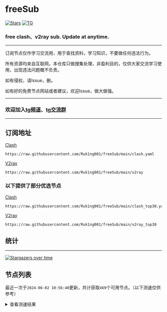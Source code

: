 # freeSub
[![Stars](https://img.shields.io/github/stars/Ruk1ng001/freeSub)](https://github.com/Ruk1ng001/freeSub/stargazers)
[![TG](https://img.shields.io/badge/Telegram-gray?logo=Telegram)](https://t.me/Ruk1ng001)
### free clash、v2ray sub. Update at anytime.

---

订阅节点仅作学习交流用，用于查找资料，学习知识，不要做任何违法行为。

所有资源均来自互联网，本仓库只做搜集处理，非盈利目的，仅供大家交流学习使用，出现违法问题概不负责。

如有侵权，请Issue，删。

如有好的免费节点网站或者建议，欢迎Issue，做大做强。

---

### 欢迎加入[tg频道](https://t.me/Ruk1ng001)、[tg交流群](https://t.me/+-e-b04EE5Cw2NmU1)

---

## 订阅地址
[Clash](https://raw.githubusercontent.com/Ruk1ng001/freeSub/main/clash.yaml)
```
https://raw.githubusercontent.com/Ruk1ng001/freeSub/main/clash.yaml
```
[V2ray](https://raw.githubusercontent.com/Ruk1ng001/freeSub/main/v2ray)
```
https://raw.githubusercontent.com/Ruk1ng001/freeSub/main/v2ray
```
### 以下提供了部分优选节点

[Clash](https://raw.githubusercontent.com/Ruk1ng001/freeSub/main/clash_top30.yaml)
```
https://raw.githubusercontent.com/Ruk1ng001/freeSub/main/clash_top30.yaml
```
[V2ray](https://raw.githubusercontent.com/Ruk1ng001/freeSub/main/v2ray_top30)
```
https://raw.githubusercontent.com/Ruk1ng001/freeSub/main/v2ray_top30
```

## 统计

---

[![Stargazers over time](https://starchart.cc/Ruk1ng001/freeSub.svg)](https://starchart.cc/Ruk1ng001/freeSub)

## 节点列表

最近一次于`2024-06-02 10:56:40`更新，共计获取`469`个可用节点。（以下测速仅供参考）

<details> <summary>查看测速结果</summary>

| 序号 | 节点 | 带宽 | 延迟 |
|:--:|:--:|:--:|:--:|
 | 1 | HK😈github.com/Ruk1ng001_1993853068 | 4.30MB/s | 288.00ms |
 | 2 | Other😈github.com/Ruk1ng001_-1515875379 | 4.22MB/s | 774.00ms |
 | 3 | CN😈github.com/Ruk1ng001_-373949811 | 3.92MB/s | 387.00ms |
 | 4 | CN😈github.com/Ruk1ng001_121861259 | 3.90MB/s | 459.00ms |
 | 5 | HK😈github.com/Ruk1ng001_-197309125 | 3.90MB/s | 338.00ms |
 | 6 | CN😈github.com/Ruk1ng001_-438872970 | 3.77MB/s | 418.00ms |
 | 7 | Other😈github.com/Ruk1ng001_1795837973 | 3.60MB/s | 385.00ms |
 | 8 | UM😈github.com/Ruk1ng001_-889868164 | 3.34MB/s | 502.00ms |
 | 9 | Other😈github.com/Ruk1ng001_960327353 | 3.21MB/s | 847.00ms |
 | 10 | Americas😈github.com/Ruk1ng001_-1771161537 | 3.16MB/s | 811.00ms |
 | 11 | Euro😈github.com/Ruk1ng001_-1793026401 | 3.15MB/s | 440.00ms |
 | 12 | HK😈github.com/Ruk1ng001_-1533593789 | 3.10MB/s | 342.00ms |
 | 13 | CN😈github.com/Ruk1ng001_1301761977 | 2.95MB/s | 559.00ms |
 | 14 | CN😈github.com/Ruk1ng001_1389965162 | 2.89MB/s | 919.00ms |
 | 15 | TW😈github.com/Ruk1ng001_-1988416469 | 2.86MB/s | 617.00ms |
 | 16 | Other😈github.com/Ruk1ng001_-486082615 | 2.79MB/s | 784.00ms |
 | 17 | UM😈github.com/Ruk1ng001_-1968822260 | 2.79MB/s | 875.00ms |
 | 18 | CA😈github.com/Ruk1ng001_-550259358 | 2.78MB/s | 554.00ms |
 | 19 | KR😈github.com/Ruk1ng001_-349822655 | 2.47MB/s | 569.00ms |
 | 20 | JP😈github.com/Ruk1ng001_2011859867 | 2.46MB/s | 744.00ms |
 | 21 | JP😈github.com/Ruk1ng001_-1205763210 | 2.24MB/s | 661.00ms |
 | 22 | TW😈github.com/Ruk1ng001_-604235110 | 2.24MB/s | 611.00ms |
 | 23 | CH😈github.com/Ruk1ng001_-448768044 | 2.22MB/s | 450.00ms |
 | 24 | Other😈github.com/Ruk1ng001_-981928409 | 2.17MB/s | 456.00ms |
 | 25 | RU😈github.com/Ruk1ng001_-493731111 | 2.13MB/s | 642.00ms |
 | 26 | SG😈github.com/Ruk1ng001_-2131096342 | 2.07MB/s | 404.00ms |
 | 27 | TW😈github.com/Ruk1ng001_-1005625977 | 2.01MB/s | 350.00ms |
 | 28 | UM😈github.com/Ruk1ng001_-1210228381 | 2.00MB/s | 954.00ms |
 | 29 | CN😈github.com/Ruk1ng001_146912623 | 1.94MB/s | 833.00ms |
 | 30 | HK😈github.com/Ruk1ng001_193044642 | 1.92MB/s | 800.00ms |
 | 31 | Americas😈github.com/Ruk1ng001_2101794800 | 1.81MB/s | 822.00ms |
 | 32 | UM😈github.com/Ruk1ng001_-296575369 | 1.77MB/s | 761.00ms |
 | 33 | CN😈github.com/Ruk1ng001_825794549 | 1.68MB/s | 648.00ms |
 | 34 | UM😈github.com/Ruk1ng001_1974560050 | 1.65MB/s | 1315.00ms |
 | 35 | JP😈github.com/Ruk1ng001_-1200691347 | 1.65MB/s | 480.00ms |
 | 36 | Other😈github.com/Ruk1ng001_-1853582604 | 1.55MB/s | 745.00ms |
 | 37 | UM😈github.com/Ruk1ng001_-986054600 | 1.53MB/s | 1646.00ms |
 | 38 | CA😈github.com/Ruk1ng001_89083416 | 1.53MB/s | 1618.00ms |
 | 39 | CN😈github.com/Ruk1ng001_-1895904175 | 1.50MB/s | 677.00ms |
 | 40 | JP😈github.com/Ruk1ng001_-1767466637 | 1.47MB/s | 943.00ms |
 | 41 | UM😈github.com/Ruk1ng001_226075827 | 1.46MB/s | 1699.00ms |
 | 42 | CA😈github.com/Ruk1ng001_-1094650613 | 1.43MB/s | 1443.00ms |
 | 43 | CA😈github.com/Ruk1ng001_1780401173 | 1.43MB/s | 1387.00ms |
 | 44 | CA😈github.com/Ruk1ng001_775476669 | 1.43MB/s | 1425.00ms |
 | 45 | JP😈github.com/Ruk1ng001_-1501186216 | 1.38MB/s | 543.00ms |
 | 46 | CA😈github.com/Ruk1ng001_941293130 | 1.38MB/s | 1393.00ms |
 | 47 | CA😈github.com/Ruk1ng001_1372135638 | 1.37MB/s | 1451.00ms |
 | 48 | CA😈github.com/Ruk1ng001_1252535775 | 1.36MB/s | 1361.00ms |
 | 49 | CA😈github.com/Ruk1ng001_1346541871 | 1.35MB/s | 1509.00ms |
 | 50 | CA😈github.com/Ruk1ng001_-975398139 | 1.33MB/s | 936.00ms |
 | 51 | Other😈github.com/Ruk1ng001_-248418807 | 1.33MB/s | 1860.00ms |
 | 52 | CA😈github.com/Ruk1ng001_2096260033 | 1.30MB/s | 1030.00ms |
 | 53 | CA😈github.com/Ruk1ng001_836072269 | 1.30MB/s | 1659.00ms |
 | 54 | CA😈github.com/Ruk1ng001_232530589 | 1.29MB/s | 972.00ms |
 | 55 | CA😈github.com/Ruk1ng001_875476746 | 1.29MB/s | 1118.00ms |
 | 56 | CA😈github.com/Ruk1ng001_-892326914 | 1.28MB/s | 1300.00ms |
 | 57 | CA😈github.com/Ruk1ng001_-1831591928 | 1.27MB/s | 1011.00ms |
 | 58 | UK😈github.com/Ruk1ng001_644473234 | 1.27MB/s | 1764.00ms |
 | 59 | CA😈github.com/Ruk1ng001_-531996750 | 1.27MB/s | 1331.00ms |
 | 60 | CA😈github.com/Ruk1ng001_384291992 | 1.26MB/s | 1605.00ms |
 | 61 | CN😈github.com/Ruk1ng001_1960369821 | 1.26MB/s | 695.00ms |
 | 62 | CA😈github.com/Ruk1ng001_-512912460 | 1.25MB/s | 1074.00ms |
 | 63 | SG😈github.com/Ruk1ng001_777700868 | 1.24MB/s | 433.00ms |
 | 64 | CA😈github.com/Ruk1ng001_541060471 | 1.23MB/s | 1121.00ms |
 | 65 | CA😈github.com/Ruk1ng001_-1787215973 | 1.23MB/s | 1482.00ms |
 | 66 | SG😈github.com/Ruk1ng001_2143674631 | 1.23MB/s | 776.00ms |
 | 67 | CA😈github.com/Ruk1ng001_874470658 | 1.23MB/s | 1420.00ms |
 | 68 | CA😈github.com/Ruk1ng001_-512728682 | 1.22MB/s | 1770.00ms |
 | 69 | HK😈github.com/Ruk1ng001_-84668741 | 1.22MB/s | 1028.00ms |
 | 70 | CA😈github.com/Ruk1ng001_2039806136 | 1.22MB/s | 1083.00ms |
 | 71 | CA😈github.com/Ruk1ng001_-453716711 | 1.20MB/s | 1041.00ms |
 | 72 | CA😈github.com/Ruk1ng001_1660444059 | 1.20MB/s | 1154.00ms |
 | 73 | CA😈github.com/Ruk1ng001_-589470478 | 1.20MB/s | 1107.00ms |
 | 74 | CA😈github.com/Ruk1ng001_1885262548 | 1.19MB/s | 1594.00ms |
 | 75 | UM😈github.com/Ruk1ng001_1733743222 | 1.18MB/s | 1617.00ms |
 | 76 | CA😈github.com/Ruk1ng001_1599744359 | 1.18MB/s | 927.00ms |
 | 77 | CA😈github.com/Ruk1ng001_1238856864 | 1.17MB/s | 1036.00ms |
 | 78 | Americas😈github.com/Ruk1ng001_1429149516 | 1.17MB/s | 1023.00ms |
 | 79 | CA😈github.com/Ruk1ng001_-41519520 | 1.17MB/s | 1690.00ms |
 | 80 | SG😈github.com/Ruk1ng001_-442432820 | 1.16MB/s | 396.00ms |
 | 81 | SG😈github.com/Ruk1ng001_982740961 | 1.15MB/s | 978.00ms |
 | 82 | CN😈github.com/Ruk1ng001_-25292998 | 1.15MB/s | 824.00ms |
 | 83 | CA😈github.com/Ruk1ng001_-445362946 | 1.14MB/s | 1583.00ms |
 | 84 | UM😈github.com/Ruk1ng001_-1491882096 | 1.13MB/s | 1192.00ms |
 | 85 | CA😈github.com/Ruk1ng001_1262241565 | 1.13MB/s | 1790.00ms |
 | 86 | CA😈github.com/Ruk1ng001_1422081840 | 1.10MB/s | 1845.00ms |
 | 87 | CA😈github.com/Ruk1ng001_-1716620041 | 1.10MB/s | 1950.00ms |
 | 88 | CA😈github.com/Ruk1ng001_645750881 | 1.10MB/s | 1653.00ms |
 | 89 | UM😈github.com/Ruk1ng001_824361151 | 1.10MB/s | 1454.00ms |
 | 90 | UM😈github.com/Ruk1ng001_-1549022179 | 1.10MB/s | 822.00ms |
 | 91 | CA😈github.com/Ruk1ng001_1288771683 | 1.09MB/s | 1475.00ms |
 | 92 | US😈github.com/Ruk1ng001_2008536902 | 1.09MB/s | 2524.00ms |
 | 93 | CA😈github.com/Ruk1ng001_850726388 | 1.08MB/s | 1624.00ms |
 | 94 | UM😈github.com/Ruk1ng001_-1792763356 | 1.08MB/s | 995.00ms |
 | 95 | FR😈github.com/Ruk1ng001_-1722029935 | 1.08MB/s | 1390.00ms |
 | 96 | CA😈github.com/Ruk1ng001_-155765267 | 1.07MB/s | 1523.00ms |
 | 97 | Euro😈github.com/Ruk1ng001_-325578935 | 1.07MB/s | 868.00ms |
 | 98 | UM😈github.com/Ruk1ng001_-1920061911 | 1.07MB/s | 1305.00ms |
 | 99 | CA😈github.com/Ruk1ng001_764665579 | 1.07MB/s | 1983.00ms |
 | 100 | CA😈github.com/Ruk1ng001_-1609729151 | 1.07MB/s | 1514.00ms |
 | 101 | CR😈github.com/Ruk1ng001_1994518983 | 1.06MB/s | 1687.00ms |
 | 102 | CA😈github.com/Ruk1ng001_-268652047 | 1.06MB/s | 1764.00ms |
 | 103 | CA😈github.com/Ruk1ng001_-1721250408 | 1.06MB/s | 1680.00ms |
 | 104 | CA😈github.com/Ruk1ng001_977859866 | 1.06MB/s | 1797.00ms |
 | 105 | UM😈github.com/Ruk1ng001_820753645 | 1.05MB/s | 1999.00ms |
 | 106 | Other😈github.com/Ruk1ng001_-1122357303 | 1.05MB/s | 1150.00ms |
 | 107 | CN😈github.com/Ruk1ng001_-759104754 | 1.04MB/s | 611.00ms |
 | 108 | CN😈github.com/Ruk1ng001_482506552 | 1.04MB/s | 752.00ms |
 | 109 | CA😈github.com/Ruk1ng001_-316410428 | 1.04MB/s | 1858.00ms |
 | 110 | Americas😈github.com/Ruk1ng001_-1745654583 | 1.04MB/s | 1787.00ms |
 | 111 | CA😈github.com/Ruk1ng001_-398383811 | 1.04MB/s | 1927.00ms |
 | 112 | CA😈github.com/Ruk1ng001_-348534521 | 1.04MB/s | 2069.00ms |
 | 113 | CA😈github.com/Ruk1ng001_-1434398084 | 1.04MB/s | 1949.00ms |
 | 114 | Other😈github.com/Ruk1ng001_-1295597631 | 1.03MB/s | 1234.00ms |
 | 115 | CA😈github.com/Ruk1ng001_692031390 | 1.03MB/s | 2020.00ms |
 | 116 | Americas😈github.com/Ruk1ng001_1388672434 | 1.03MB/s | 1707.00ms |
 | 117 | CA😈github.com/Ruk1ng001_1475188205 | 1.03MB/s | 1795.00ms |
 | 118 | UM😈github.com/Ruk1ng001_724979402 | 1.02MB/s | 1310.00ms |
 | 119 | CA😈github.com/Ruk1ng001_2072947251 | 1015.81KB/s | 1581.00ms |
 | 120 | CH😈github.com/Ruk1ng001_-1024973147 | 1009.93KB/s | 1058.00ms |
 | 121 | CA😈github.com/Ruk1ng001_834795342 | 1004.56KB/s | 1286.00ms |
 | 122 | CN😈github.com/Ruk1ng001_-2052111761 | 992.80KB/s | 441.00ms |
 | 123 | CA😈github.com/Ruk1ng001_1980106207 | 990.92KB/s | 1828.00ms |
 | 124 | KR😈github.com/Ruk1ng001_1125428472 | 976.85KB/s | 1714.00ms |
 | 125 | US😈github.com/Ruk1ng001_1730308427 | 976.19KB/s | 794.00ms |
 | 126 | CA😈github.com/Ruk1ng001_-1975871129 | 975.03KB/s | 1430.00ms |
 | 127 | Other😈github.com/Ruk1ng001_1275629138 | 970.72KB/s | 1685.00ms |
 | 128 | US😈github.com/Ruk1ng001_1839849819 | 970.58KB/s | 809.00ms |
 | 129 | CA😈github.com/Ruk1ng001_577571612 | 969.52KB/s | 1685.00ms |
 | 130 | US😈github.com/Ruk1ng001_2093457375 | 968.25KB/s | 793.00ms |
 | 131 | CA😈github.com/Ruk1ng001_403432722 | 968.07KB/s | 1601.00ms |
 | 132 | US😈github.com/Ruk1ng001_-2102593279 | 966.58KB/s | 775.00ms |
 | 133 | CA😈github.com/Ruk1ng001_1362513501 | 966.28KB/s | 1514.00ms |
 | 134 | US😈github.com/Ruk1ng001_-1264707819 | 964.51KB/s | 789.00ms |
 | 135 | FR😈github.com/Ruk1ng001_-1663307983 | 949.40KB/s | 884.00ms |
 | 136 | FR😈github.com/Ruk1ng001_628145102 | 947.48KB/s | 716.00ms |
 | 137 | FR😈github.com/Ruk1ng001_-379124212 | 944.88KB/s | 763.00ms |
 | 138 | US😈github.com/Ruk1ng001_-782016626 | 942.09KB/s | 756.00ms |
 | 139 | US😈github.com/Ruk1ng001_-940675835 | 941.60KB/s | 786.00ms |
 | 140 | JP😈github.com/Ruk1ng001_1190651620 | 941.08KB/s | 619.00ms |
 | 141 | US😈github.com/Ruk1ng001_-1996785694 | 933.66KB/s | 747.00ms |
 | 142 | Other😈github.com/Ruk1ng001_-935383257 | 931.81KB/s | 1500.00ms |
 | 143 | FR😈github.com/Ruk1ng001_-416544445 | 930.95KB/s | 973.00ms |
 | 144 | FR😈github.com/Ruk1ng001_-373948873 | 928.51KB/s | 959.00ms |
 | 145 | FR😈github.com/Ruk1ng001_1128113646 | 925.75KB/s | 767.00ms |
 | 146 | FR😈github.com/Ruk1ng001_-771843790 | 925.33KB/s | 768.00ms |
 | 147 | UM😈github.com/Ruk1ng001_829720172 | 921.58KB/s | 1453.00ms |
 | 148 | FR😈github.com/Ruk1ng001_1428602512 | 915.54KB/s | 816.00ms |
 | 149 | CA😈github.com/Ruk1ng001_-1447900392 | 915.36KB/s | 1630.00ms |
 | 150 | FR😈github.com/Ruk1ng001_-1815876387 | 914.97KB/s | 764.00ms |
 | 151 | CA😈github.com/Ruk1ng001_-2122501714 | 913.30KB/s | 1438.00ms |
 | 152 | CA😈github.com/Ruk1ng001_200979588 | 913.26KB/s | 1551.00ms |
 | 153 | US😈github.com/Ruk1ng001_-92543165 | 911.57KB/s | 776.00ms |
 | 154 | CA😈github.com/Ruk1ng001_-727886657 | 911.07KB/s | 1370.00ms |
 | 155 | US😈github.com/Ruk1ng001_171216208 | 910.97KB/s | 768.00ms |
 | 156 | SE😈github.com/Ruk1ng001_-809521006 | 909.76KB/s | 1282.00ms |
 | 157 | FR😈github.com/Ruk1ng001_1810107631 | 909.07KB/s | 991.00ms |
 | 158 | FR😈github.com/Ruk1ng001_460132446 | 908.95KB/s | 772.00ms |
 | 159 | FR😈github.com/Ruk1ng001_955397849 | 908.25KB/s | 998.00ms |
 | 160 | CN😈github.com/Ruk1ng001_2040320646 | 907.37KB/s | 1035.00ms |
 | 161 | JP😈github.com/Ruk1ng001_762803762 | 906.13KB/s | 564.00ms |
 | 162 | HK😈github.com/Ruk1ng001_826561486 | 904.99KB/s | 1050.00ms |
 | 163 | Euro😈github.com/Ruk1ng001_232560701 | 903.74KB/s | 946.00ms |
 | 164 | JP😈github.com/Ruk1ng001_-517696060 | 903.62KB/s | 598.00ms |
 | 165 | Americas😈github.com/Ruk1ng001_819571591 | 902.36KB/s | 1364.00ms |
 | 166 | FR😈github.com/Ruk1ng001_-790404634 | 901.57KB/s | 787.00ms |
 | 167 | FR😈github.com/Ruk1ng001_1837942177 | 900.68KB/s | 954.00ms |
 | 168 | SG😈github.com/Ruk1ng001_120470051 | 900.53KB/s | 424.00ms |
 | 169 | PL😈github.com/Ruk1ng001_610010861 | 900.23KB/s | 923.00ms |
 | 170 | UM😈github.com/Ruk1ng001_1472351678 | 898.26KB/s | 1393.00ms |
 | 171 | CN😈github.com/Ruk1ng001_277347944 | 896.22KB/s | 397.00ms |
 | 172 | FR😈github.com/Ruk1ng001_841635199 | 890.41KB/s | 817.00ms |
 | 173 | US😈github.com/Ruk1ng001_1507849511 | 888.11KB/s | 1327.00ms |
 | 174 | FR😈github.com/Ruk1ng001_-1182933090 | 887.82KB/s | 1616.00ms |
 | 175 | Other😈github.com/Ruk1ng001_-1839964427 | 886.93KB/s | 2533.00ms |
 | 176 | Other😈github.com/Ruk1ng001_523394580 | 881.76KB/s | 1786.00ms |
 | 177 | CA😈github.com/Ruk1ng001_1991259603 | 880.93KB/s | 1724.00ms |
 | 178 | CA😈github.com/Ruk1ng001_-1629766527 | 880.83KB/s | 959.00ms |
 | 179 | IE😈github.com/Ruk1ng001_-2033022682 | 880.82KB/s | 1011.00ms |
 | 180 | CN😈github.com/Ruk1ng001_816101916 | 879.98KB/s | 1327.00ms |
 | 181 | US😈github.com/Ruk1ng001_-1088743550 | 879.77KB/s | 792.00ms |
 | 182 | PL😈github.com/Ruk1ng001_628322009 | 878.96KB/s | 1066.00ms |
 | 183 | US😈github.com/Ruk1ng001_-967147029 | 875.71KB/s | 779.00ms |
 | 184 | FR😈github.com/Ruk1ng001_995614948 | 875.32KB/s | 997.00ms |
 | 185 | CA😈github.com/Ruk1ng001_-499764664 | 870.76KB/s | 1716.00ms |
 | 186 | US😈github.com/Ruk1ng001_-713568614 | 870.21KB/s | 781.00ms |
 | 187 | FR😈github.com/Ruk1ng001_789564023 | 869.12KB/s | 771.00ms |
 | 188 | CA😈github.com/Ruk1ng001_-325878939 | 868.95KB/s | 1658.00ms |
 | 189 | FR😈github.com/Ruk1ng001_-695916869 | 868.52KB/s | 801.00ms |
 | 190 | Other😈github.com/Ruk1ng001_1844487211 | 866.73KB/s | 971.00ms |
 | 191 | FR😈github.com/Ruk1ng001_1511055292 | 866.37KB/s | 803.00ms |
 | 192 | UM😈github.com/Ruk1ng001_2069279467 | 866.28KB/s | 1586.00ms |
 | 193 | FR😈github.com/Ruk1ng001_331755800 | 865.22KB/s | 799.00ms |
 | 194 | CA😈github.com/Ruk1ng001_-1296741748 | 864.78KB/s | 1708.00ms |
 | 195 | CA😈github.com/Ruk1ng001_-189472759 | 861.64KB/s | 1669.00ms |
 | 196 | US😈github.com/Ruk1ng001_-503287320 | 861.23KB/s | 750.00ms |
 | 197 | UM😈github.com/Ruk1ng001_1034331182 | 860.42KB/s | 1320.00ms |
 | 198 | US😈github.com/Ruk1ng001_1390525613 | 858.12KB/s | 743.00ms |
 | 199 | UM😈github.com/Ruk1ng001_532150856 | 857.46KB/s | 1704.00ms |
 | 200 | US😈github.com/Ruk1ng001_-424472426 | 856.62KB/s | 798.00ms |
 | 201 | FR😈github.com/Ruk1ng001_-903392398 | 854.24KB/s | 867.00ms |
 | 202 | FR😈github.com/Ruk1ng001_2065431990 | 853.27KB/s | 1773.00ms |
 | 203 | Other😈github.com/Ruk1ng001_110916143 | 852.33KB/s | 1500.00ms |
 | 204 | CA😈github.com/Ruk1ng001_-1817004578 | 851.94KB/s | 1590.00ms |
 | 205 | FR😈github.com/Ruk1ng001_-552765619 | 851.32KB/s | 811.00ms |
 | 206 | CN😈github.com/Ruk1ng001_-932387097 | 850.65KB/s | 1013.00ms |
 | 207 | US😈github.com/Ruk1ng001_-161570331 | 850.63KB/s | 757.00ms |
 | 208 | FR😈github.com/Ruk1ng001_-933872702 | 850.62KB/s | 813.00ms |
 | 209 | CA😈github.com/Ruk1ng001_2003495174 | 850.05KB/s | 1481.00ms |
 | 210 | PL😈github.com/Ruk1ng001_936188442 | 849.69KB/s | 1141.00ms |
 | 211 | FR😈github.com/Ruk1ng001_1645611922 | 849.52KB/s | 787.00ms |
 | 212 | US😈github.com/Ruk1ng001_1731875963 | 847.76KB/s | 853.00ms |
 | 213 | FR😈github.com/Ruk1ng001_475009219 | 845.97KB/s | 997.00ms |
 | 214 | UM😈github.com/Ruk1ng001_1654497340 | 842.94KB/s | 1757.00ms |
 | 215 | UM😈github.com/Ruk1ng001_1263919475 | 842.43KB/s | 1230.00ms |
 | 216 | FR😈github.com/Ruk1ng001_-726199911 | 841.81KB/s | 784.00ms |
 | 217 | PL😈github.com/Ruk1ng001_1550423410 | 841.70KB/s | 996.00ms |
 | 218 | Americas😈github.com/Ruk1ng001_-1945042243 | 841.24KB/s | 1787.00ms |
 | 219 | FR😈github.com/Ruk1ng001_1520971175 | 839.72KB/s | 1019.00ms |
 | 220 | PL😈github.com/Ruk1ng001_-1728090304 | 838.80KB/s | 904.00ms |
 | 221 | FR😈github.com/Ruk1ng001_589236884 | 838.35KB/s | 1021.00ms |
 | 222 | CA😈github.com/Ruk1ng001_1338608767 | 830.98KB/s | 2097.00ms |
 | 223 | FR😈github.com/Ruk1ng001_1037780964 | 825.18KB/s | 1100.00ms |
 | 224 | CA😈github.com/Ruk1ng001_-1956391992 | 822.90KB/s | 1590.00ms |
 | 225 | CN😈github.com/Ruk1ng001_-1214912484 | 822.01KB/s | 1320.00ms |
 | 226 | PL😈github.com/Ruk1ng001_-1202310742 | 818.46KB/s | 826.00ms |
 | 227 | Other😈github.com/Ruk1ng001_-393263025 | 818.28KB/s | 917.00ms |
 | 228 | UM😈github.com/Ruk1ng001_504772146 | 817.61KB/s | 2082.00ms |
 | 229 | CN😈github.com/Ruk1ng001_1121528462 | 816.85KB/s | 750.00ms |
 | 230 | Other😈github.com/Ruk1ng001_-711640898 | 815.85KB/s | 813.00ms |
 | 231 | FR😈github.com/Ruk1ng001_1183638361 | 813.50KB/s | 830.00ms |
 | 232 | JP😈github.com/Ruk1ng001_839126155 | 810.52KB/s | 607.00ms |
 | 233 | FR😈github.com/Ruk1ng001_631136814 | 810.06KB/s | 1859.00ms |
 | 234 | NL😈github.com/Ruk1ng001_-1100658875 | 809.06KB/s | 646.00ms |
 | 235 | FR😈github.com/Ruk1ng001_118942455 | 808.12KB/s | 854.00ms |
 | 236 | CA😈github.com/Ruk1ng001_-996834628 | 806.40KB/s | 1351.00ms |
 | 237 | Other😈github.com/Ruk1ng001_-2089465146 | 799.77KB/s | 966.00ms |
 | 238 | AU😈github.com/Ruk1ng001_1314868247 | 798.83KB/s | 1122.00ms |
 | 239 | US😈github.com/Ruk1ng001_-1926413983 | 788.77KB/s | 845.00ms |
 | 240 | CA😈github.com/Ruk1ng001_213192865 | 787.60KB/s | 1722.00ms |
 | 241 | GB😈github.com/Ruk1ng001_-1780153314 | 784.76KB/s | 722.00ms |
 | 242 | US😈github.com/Ruk1ng001_445023364 | 783.78KB/s | 1165.00ms |
 | 243 | US😈github.com/Ruk1ng001_-885095444 | 783.05KB/s | 841.00ms |
 | 244 | Americas😈github.com/Ruk1ng001_-964437350 | 779.72KB/s | 992.00ms |
 | 245 | PL😈github.com/Ruk1ng001_-72080606 | 779.12KB/s | 1106.00ms |
 | 246 | FR😈github.com/Ruk1ng001_-549524324 | 777.43KB/s | 1859.00ms |
 | 247 | CA😈github.com/Ruk1ng001_-1310335647 | 777.13KB/s | 2081.00ms |
 | 248 | CA😈github.com/Ruk1ng001_-1967456951 | 775.46KB/s | 2067.00ms |
 | 249 | CA😈github.com/Ruk1ng001_-1561258641 | 774.38KB/s | 1380.00ms |
 | 250 | Other😈github.com/Ruk1ng001_1455062586 | 773.17KB/s | 726.00ms |
 | 251 | FR😈github.com/Ruk1ng001_2079344206 | 772.88KB/s | 855.00ms |
 | 252 | US😈github.com/Ruk1ng001_-1506833023 | 771.86KB/s | 872.00ms |
 | 253 | CA😈github.com/Ruk1ng001_-2025883988 | 771.16KB/s | 2915.00ms |
 | 254 | US😈github.com/Ruk1ng001_-523223751 | 769.77KB/s | 845.00ms |
 | 255 | FR😈github.com/Ruk1ng001_1458109122 | 765.17KB/s | 1019.00ms |
 | 256 | Other😈github.com/Ruk1ng001_-773905215 | 763.86KB/s | 957.00ms |
 | 257 | CA😈github.com/Ruk1ng001_2287359 | 758.16KB/s | 2188.00ms |
 | 258 | US😈github.com/Ruk1ng001_1650935518 | 758.08KB/s | 786.00ms |
 | 259 | CA😈github.com/Ruk1ng001_1132634313 | 754.24KB/s | 1287.00ms |
 | 260 | CA😈github.com/Ruk1ng001_-2050162074 | 752.29KB/s | 917.00ms |
 | 261 | FR😈github.com/Ruk1ng001_1063657475 | 749.41KB/s | 1113.00ms |
 | 262 | CN😈github.com/Ruk1ng001_-322227788 | 748.03KB/s | 2567.00ms |
 | 263 | CN😈github.com/Ruk1ng001_1708283347 | 740.74KB/s | 654.00ms |
 | 264 | JP😈github.com/Ruk1ng001_118365489 | 736.43KB/s | 586.00ms |
 | 265 | JP😈github.com/Ruk1ng001_601715058 | 733.61KB/s | 1218.00ms |
 | 266 | GB😈github.com/Ruk1ng001_-1640424566 | 730.62KB/s | 1229.00ms |
 | 267 | NL😈github.com/Ruk1ng001_-730927187 | 724.70KB/s | 735.00ms |
 | 268 | CA😈github.com/Ruk1ng001_-1566649214 | 724.53KB/s | 1547.00ms |
 | 269 | FR😈github.com/Ruk1ng001_2045795544 | 719.24KB/s | 821.00ms |
 | 270 | Other😈github.com/Ruk1ng001_-1857902133 | 718.36KB/s | 950.00ms |
 | 271 | JP😈github.com/Ruk1ng001_-266604447 | 715.72KB/s | 694.00ms |
 | 272 | NL😈github.com/Ruk1ng001_-331801907 | 708.30KB/s | 735.00ms |
 | 273 | UM😈github.com/Ruk1ng001_-1787068696 | 704.03KB/s | 1269.00ms |
 | 274 | UM😈github.com/Ruk1ng001_-1533649054 | 703.05KB/s | 1281.00ms |
 | 275 | US😈github.com/Ruk1ng001_1490566360 | 699.22KB/s | 806.00ms |
 | 276 | CA😈github.com/Ruk1ng001_1672226511 | 698.71KB/s | 933.00ms |
 | 277 | CA😈github.com/Ruk1ng001_-745706713 | 698.30KB/s | 1847.00ms |
 | 278 | CA😈github.com/Ruk1ng001_286035895 | 691.55KB/s | 1541.00ms |
 | 279 | FR😈github.com/Ruk1ng001_607364820 | 685.68KB/s | 1014.00ms |
 | 280 | CA😈github.com/Ruk1ng001_-1472012229 | 681.35KB/s | 1735.00ms |
 | 281 | Other😈github.com/Ruk1ng001_1595404026 | 680.49KB/s | 1395.00ms |
 | 282 | FR😈github.com/Ruk1ng001_1514432225 | 670.14KB/s | 1765.00ms |
 | 283 | FR😈github.com/Ruk1ng001_-1053759612 | 667.87KB/s | 1342.00ms |
 | 284 | CA😈github.com/Ruk1ng001_-1755664262 | 667.55KB/s | 1397.00ms |
 | 285 | CA😈github.com/Ruk1ng001_-23463625 | 664.57KB/s | 1047.00ms |
 | 286 | SG😈github.com/Ruk1ng001_149570347 | 659.41KB/s | 397.00ms |
 | 287 | CA😈github.com/Ruk1ng001_-1893894373 | 659.10KB/s | 934.00ms |
 | 288 | CN😈github.com/Ruk1ng001_1616468470 | 652.57KB/s | 939.00ms |
 | 289 | US😈github.com/Ruk1ng001_1426887277 | 650.69KB/s | 998.00ms |
 | 290 | CA😈github.com/Ruk1ng001_312307036 | 647.37KB/s | 940.00ms |
 | 291 | CA😈github.com/Ruk1ng001_-394796428 | 645.24KB/s | 2357.00ms |
 | 292 | FR😈github.com/Ruk1ng001_1907252038 | 645.08KB/s | 886.00ms |
 | 293 | CA😈github.com/Ruk1ng001_-2046415725 | 640.31KB/s | 2128.00ms |
 | 294 | NL😈github.com/Ruk1ng001_-159133177 | 637.41KB/s | 1135.00ms |
 | 295 | CA😈github.com/Ruk1ng001_1622194894 | 636.89KB/s | 1443.00ms |
 | 296 | UM😈github.com/Ruk1ng001_-1090185355 | 632.43KB/s | 1629.00ms |
 | 297 | DE😈github.com/Ruk1ng001_458165570 | 629.44KB/s | 1179.00ms |
 | 298 | Euro😈github.com/Ruk1ng001_-1903884786 | 626.28KB/s | 1166.00ms |
 | 299 | US😈github.com/Ruk1ng001_1878698898 | 618.87KB/s | 820.00ms |
 | 300 | TR😈github.com/Ruk1ng001_-369446960 | 618.78KB/s | 1124.00ms |
 | 301 | UM😈github.com/Ruk1ng001_459534470 | 616.75KB/s | 1355.00ms |
 | 302 | FR😈github.com/Ruk1ng001_-390927278 | 616.31KB/s | 1969.00ms |
 | 303 | FR😈github.com/Ruk1ng001_1582206346 | 615.63KB/s | 1861.00ms |
 | 304 | NL😈github.com/Ruk1ng001_-1308147619 | 612.65KB/s | 1145.00ms |
 | 305 | CA😈github.com/Ruk1ng001_1569711675 | 611.53KB/s | 1517.00ms |
 | 306 | CA😈github.com/Ruk1ng001_-2111222179 | 608.23KB/s | 1864.00ms |
 | 307 | CA😈github.com/Ruk1ng001_-660233629 | 607.00KB/s | 1849.00ms |
 | 308 | PL😈github.com/Ruk1ng001_1391354938 | 602.21KB/s | 796.00ms |
 | 309 | CN😈github.com/Ruk1ng001_1996931643 | 600.42KB/s | 1736.00ms |
 | 310 | Other😈github.com/Ruk1ng001_-1625414130 | 592.64KB/s | 904.00ms |
 | 311 | SG😈github.com/Ruk1ng001_-1967551594 | 588.15KB/s | 416.00ms |
 | 312 | UM😈github.com/Ruk1ng001_-482886135 | 579.75KB/s | 1712.00ms |
 | 313 | CN😈github.com/Ruk1ng001_-1782810545 | 573.64KB/s | 1561.00ms |
 | 314 | SG😈github.com/Ruk1ng001_848727 | 570.10KB/s | 456.00ms |
 | 315 | CN😈github.com/Ruk1ng001_-220480928 | 569.25KB/s | 1315.00ms |
 | 316 | CN😈github.com/Ruk1ng001_-1820120209 | 566.89KB/s | 1591.00ms |
 | 317 | Americas😈github.com/Ruk1ng001_-291566571 | 565.06KB/s | 2352.00ms |
 | 318 | CA😈github.com/Ruk1ng001_304793179 | 565.02KB/s | 1495.00ms |
 | 319 | CN😈github.com/Ruk1ng001_399503400 | 561.94KB/s | 1543.00ms |
 | 320 | SG😈github.com/Ruk1ng001_-1533174807 | 556.57KB/s | 1147.00ms |
 | 321 | US😈github.com/Ruk1ng001_-465892498 | 555.00KB/s | 956.00ms |
 | 322 | CN😈github.com/Ruk1ng001_564322706 | 552.37KB/s | 1554.00ms |
 | 323 | AU😈github.com/Ruk1ng001_-1592962041 | 549.88KB/s | 1405.00ms |
 | 324 | CN😈github.com/Ruk1ng001_495783260 | 547.91KB/s | 1106.00ms |
 | 325 | NL😈github.com/Ruk1ng001_1909749058 | 545.63KB/s | 1487.00ms |
 | 326 | CA😈github.com/Ruk1ng001_-342995459 | 537.95KB/s | 2095.00ms |
 | 327 | PL😈github.com/Ruk1ng001_1600282806 | 536.68KB/s | 949.00ms |
 | 328 | UM😈github.com/Ruk1ng001_1821623569 | 532.95KB/s | 1411.00ms |
 | 329 | CA😈github.com/Ruk1ng001_2145981711 | 532.72KB/s | 2101.00ms |
 | 330 | PL😈github.com/Ruk1ng001_121942279 | 530.91KB/s | 813.00ms |
 | 331 | CA😈github.com/Ruk1ng001_-896856930 | 530.19KB/s | 2120.00ms |
 | 332 | CA😈github.com/Ruk1ng001_40017571 | 526.78KB/s | 2350.00ms |
 | 333 | PL😈github.com/Ruk1ng001_-1975363469 | 525.10KB/s | 783.00ms |
 | 334 | CA😈github.com/Ruk1ng001_-925372737 | 518.74KB/s | 2377.00ms |
 | 335 | Other😈github.com/Ruk1ng001_-1747887570 | 513.42KB/s | 1695.00ms |
 | 336 | CN😈github.com/Ruk1ng001_705449927 | 508.74KB/s | 1751.00ms |
 | 337 | KR😈github.com/Ruk1ng001_-882163439 | 507.75KB/s | 609.00ms |
 | 338 | CA😈github.com/Ruk1ng001_1602438490 | 507.41KB/s | 2096.00ms |
 | 339 | CA😈github.com/Ruk1ng001_1025219892 | 501.89KB/s | 1408.00ms |
 | 340 | CA😈github.com/Ruk1ng001_1067190068 | 496.20KB/s | 1712.00ms |
 | 341 | Euro😈github.com/Ruk1ng001_1508251641 | 493.92KB/s | 1417.00ms |
 | 342 | Euro😈github.com/Ruk1ng001_-2129147082 | 484.63KB/s | 834.00ms |
 | 343 | Other😈github.com/Ruk1ng001_2021478874 | 484.13KB/s | 2133.00ms |
 | 344 | CN😈github.com/Ruk1ng001_1843838071 | 483.48KB/s | 1743.00ms |
 | 345 | CA😈github.com/Ruk1ng001_1864580791 | 482.21KB/s | 2262.00ms |
 | 346 | CA😈github.com/Ruk1ng001_-1262091036 | 477.89KB/s | 1411.00ms |
 | 347 | CA😈github.com/Ruk1ng001_2039862380 | 455.87KB/s | 2022.00ms |
 | 348 | Americas😈github.com/Ruk1ng001_-1002978388 | 449.10KB/s | 1163.00ms |
 | 349 | CA😈github.com/Ruk1ng001_2040647366 | 445.81KB/s | 1535.00ms |
 | 350 | PL😈github.com/Ruk1ng001_153672896 | 444.31KB/s | 1875.00ms |
 | 351 | FR😈github.com/Ruk1ng001_1086922309 | 439.28KB/s | 2983.00ms |
 | 352 | PL😈github.com/Ruk1ng001_2090955147 | 435.54KB/s | 1017.00ms |
 | 353 | UM😈github.com/Ruk1ng001_2054894954 | 430.60KB/s | 1184.00ms |
 | 354 | Euro😈github.com/Ruk1ng001_-1168292657 | 416.51KB/s | 1543.00ms |
 | 355 | PL😈github.com/Ruk1ng001_805204726 | 412.49KB/s | 833.00ms |
 | 356 | Other😈github.com/Ruk1ng001_190978668 | 409.35KB/s | 1310.00ms |
 | 357 | JP😈github.com/Ruk1ng001_1938509145 | 407.59KB/s | 1004.00ms |
 | 358 | HK😈github.com/Ruk1ng001_979183110 | 398.32KB/s | 1526.00ms |
 | 359 | SG😈github.com/Ruk1ng001_-1604217019 | 397.10KB/s | 554.00ms |
 | 360 | CA😈github.com/Ruk1ng001_642324604 | 395.06KB/s | 2487.00ms |
 | 361 | CA😈github.com/Ruk1ng001_-1872893375 | 387.83KB/s | 2125.00ms |
 | 362 | CA😈github.com/Ruk1ng001_1216034403 | 385.66KB/s | 2412.00ms |
 | 363 | CA😈github.com/Ruk1ng001_-1905948420 | 383.62KB/s | 2401.00ms |
 | 364 | PL😈github.com/Ruk1ng001_25403157 | 374.03KB/s | 1308.00ms |
 | 365 | FR😈github.com/Ruk1ng001_-1857771266 | 369.57KB/s | 1400.00ms |
 | 366 | Euro😈github.com/Ruk1ng001_528691366 | 357.04KB/s | 1691.00ms |
 | 367 | CA😈github.com/Ruk1ng001_1178999965 | 351.52KB/s | 1445.00ms |
 | 368 | CA😈github.com/Ruk1ng001_1535759597 | 347.07KB/s | 1506.00ms |
 | 369 | Asia😈github.com/Ruk1ng001_-1115842090 | 344.15KB/s | 2455.00ms |
 | 370 | CN😈github.com/Ruk1ng001_1964030541 | 336.09KB/s | 1862.00ms |
 | 371 | Other😈github.com/Ruk1ng001_864291881 | 329.66KB/s | 575.00ms |
 | 372 | CA😈github.com/Ruk1ng001_1989303146 | 312.31KB/s | 1669.00ms |
 | 373 | CA😈github.com/Ruk1ng001_-506153438 | 311.32KB/s | 1619.00ms |
 | 374 | UM😈github.com/Ruk1ng001_-1986465562 | 308.27KB/s | 1345.00ms |
 | 375 | US😈github.com/Ruk1ng001_8788836 | 303.58KB/s | 1794.00ms |
 | 376 | Other😈github.com/Ruk1ng001_-1389362920 | 299.70KB/s | 987.00ms |
 | 377 | NL😈github.com/Ruk1ng001_1236911722 | 296.64KB/s | 1496.00ms |
 | 378 | CN😈github.com/Ruk1ng001_-815385384 | 296.39KB/s | 2196.00ms |
 | 379 | TR😈github.com/Ruk1ng001_142175050 | 293.92KB/s | 1046.00ms |
 | 380 | UM😈github.com/Ruk1ng001_-2100159475 | 289.98KB/s | 1290.00ms |
 | 381 | CN😈github.com/Ruk1ng001_-1569915122 | 275.84KB/s | 2710.00ms |
 | 382 | Euro😈github.com/Ruk1ng001_-140596146 | 275.49KB/s | 1026.00ms |
 | 383 | UM😈github.com/Ruk1ng001_-634629778 | 259.37KB/s | 1213.00ms |
 | 384 | CA😈github.com/Ruk1ng001_-1409113450 | 257.45KB/s | 2392.00ms |
 | 385 | UM😈github.com/Ruk1ng001_114711799 | 251.42KB/s | 1269.00ms |
 | 386 | UM😈github.com/Ruk1ng001_-2100351759 | 250.07KB/s | 1290.00ms |
 | 387 | PL😈github.com/Ruk1ng001_-211707764 | 246.17KB/s | 808.00ms |
 | 388 | UM😈github.com/Ruk1ng001_-1854220294 | 243.29KB/s | 1431.00ms |
 | 389 | PL😈github.com/Ruk1ng001_-78977996 | 242.99KB/s | 1228.00ms |
 | 390 | Other😈github.com/Ruk1ng001_664774932 | 234.12KB/s | 2318.00ms |
 | 391 | Americas😈github.com/Ruk1ng001_336035828 | 230.43KB/s | 2657.00ms |
 | 392 | US😈github.com/Ruk1ng001_249436456 | 228.44KB/s | 1535.00ms |
 | 393 | PL😈github.com/Ruk1ng001_216446560 | 225.68KB/s | 1035.00ms |
 | 394 | Other😈github.com/Ruk1ng001_1348638439 | 219.68KB/s | 2330.00ms |
 | 395 | CH😈github.com/Ruk1ng001_658831828 | 217.71KB/s | 1391.00ms |
 | 396 | CN😈github.com/Ruk1ng001_1988319447 | 215.18KB/s | 1439.00ms |
 | 397 | CN😈github.com/Ruk1ng001_1310611569 | 209.39KB/s | 1632.00ms |
 | 398 | FR😈github.com/Ruk1ng001_1158107128 | 208.81KB/s | 1594.00ms |
 | 399 | CA😈github.com/Ruk1ng001_-1093858154 | 207.59KB/s | 1634.00ms |
 | 400 | CN😈github.com/Ruk1ng001_85191296 | 199.43KB/s | 1725.00ms |
 | 401 | CA😈github.com/Ruk1ng001_1115126583 | 197.41KB/s | 2329.00ms |
 | 402 | Euro😈github.com/Ruk1ng001_-999976788 | 193.71KB/s | 978.00ms |
 | 403 | CA😈github.com/Ruk1ng001_-1175857349 | 190.79KB/s | 2246.00ms |
 | 404 | CA😈github.com/Ruk1ng001_-1182257461 | 190.65KB/s | 1886.00ms |
 | 405 | Americas😈github.com/Ruk1ng001_-1094104911 | 187.41KB/s | 1474.00ms |
 | 406 | GB😈github.com/Ruk1ng001_-69782193 | 181.97KB/s | 899.00ms |
 | 407 | Euro😈github.com/Ruk1ng001_905818985 | 180.69KB/s | 1870.00ms |
 | 408 | CA😈github.com/Ruk1ng001_712664847 | 177.76KB/s | 1568.00ms |
 | 409 | Euro😈github.com/Ruk1ng001_977269022 | 172.40KB/s | 1847.00ms |
 | 410 | KR😈github.com/Ruk1ng001_805306763 | 171.16KB/s | 2483.00ms |
 | 411 | US😈github.com/Ruk1ng001_152166326 | 167.93KB/s | 953.00ms |
 | 412 | SG😈github.com/Ruk1ng001_578114619 | 157.03KB/s | 1730.00ms |
 | 413 | TW😈github.com/Ruk1ng001_-414360870 | 155.90KB/s | 2024.00ms |
 | 414 | DE😈github.com/Ruk1ng001_1112187080 | 149.90KB/s | 1133.00ms |
 | 415 | FR😈github.com/Ruk1ng001_1300892440 | 146.55KB/s | 2518.00ms |
 | 416 | FR😈github.com/Ruk1ng001_-1364677211 | 145.52KB/s | 1542.00ms |
 | 417 | CA😈github.com/Ruk1ng001_1103816934 | 138.68KB/s | 2550.00ms |
 | 418 | GB😈github.com/Ruk1ng001_-1570583276 | 135.89KB/s | 853.00ms |
 | 419 | FR😈github.com/Ruk1ng001_1972596040 | 135.45KB/s | 2606.00ms |
 | 420 | CA😈github.com/Ruk1ng001_-414846659 | 131.91KB/s | 2030.00ms |
 | 421 | Euro😈github.com/Ruk1ng001_-398873572 | 127.05KB/s | 1986.00ms |
 | 422 | SG😈github.com/Ruk1ng001_-1550720840 | 122.92KB/s | 1271.00ms |
 | 423 | SG😈github.com/Ruk1ng001_-1787303544 | 121.32KB/s | 1259.00ms |
 | 424 | SG😈github.com/Ruk1ng001_-550961940 | 121.20KB/s | 1249.00ms |
 | 425 | SG😈github.com/Ruk1ng001_74991844 | 121.10KB/s | 1245.00ms |
 | 426 | SG😈github.com/Ruk1ng001_-672401514 | 120.92KB/s | 1246.00ms |
 | 427 | SG😈github.com/Ruk1ng001_-1616752337 | 120.05KB/s | 1240.00ms |
 | 428 | SG😈github.com/Ruk1ng001_1092046360 | 119.74KB/s | 1227.00ms |
 | 429 | SG😈github.com/Ruk1ng001_1670820960 | 119.64KB/s | 1261.00ms |
 | 430 | SG😈github.com/Ruk1ng001_1695599451 | 119.43KB/s | 1223.00ms |
 | 431 | SG😈github.com/Ruk1ng001_1443729558 | 117.90KB/s | 1278.00ms |
 | 432 | SG😈github.com/Ruk1ng001_1542644257 | 117.05KB/s | 1290.00ms |
 | 433 | SG😈github.com/Ruk1ng001_-169164339 | 116.96KB/s | 1284.00ms |
 | 434 | CN😈github.com/Ruk1ng001_1207210027 | 115.84KB/s | 1069.00ms |
 | 435 | ChatGPT😈github.com/Ruk1ng001_1987443298 | 114.25KB/s | 2673.00ms |
 | 436 | PL😈github.com/Ruk1ng001_-547751795 | 113.67KB/s | 2742.00ms |
 | 437 | SG😈github.com/Ruk1ng001_321207043 | 112.87KB/s | 1293.00ms |
 | 438 | HK😈github.com/Ruk1ng001_1009462374 | 109.90KB/s | 2235.00ms |
 | 439 | SG😈github.com/Ruk1ng001_-613345812 | 108.74KB/s | 1304.00ms |
 | 440 | Other😈github.com/Ruk1ng001_-311412768 | 107.41KB/s | 2176.00ms |
 | 441 | DE😈github.com/Ruk1ng001_1796700239 | 106.04KB/s | 1863.00ms |
 | 442 | CA😈github.com/Ruk1ng001_-1182089771 | 104.34KB/s | 2202.00ms |
 | 443 | CN😈github.com/Ruk1ng001_512660006 | 102.09KB/s | 806.00ms |
 | 444 | SG😈github.com/Ruk1ng001_-1674933803 | 99.95KB/s | 1330.00ms |
 | 445 | SG😈github.com/Ruk1ng001_784932094 | 99.73KB/s | 1326.00ms |
 | 446 | GB😈github.com/Ruk1ng001_-930683319 | 98.88KB/s | 1187.00ms |
 | 447 | CA😈github.com/Ruk1ng001_-2085459911 | 97.58KB/s | 2889.00ms |
 | 448 | CN😈github.com/Ruk1ng001_1960632347 | 96.90KB/s | 990.00ms |
 | 449 | SG😈github.com/Ruk1ng001_1557395967 | 93.31KB/s | 1327.00ms |
 | 450 | SG😈github.com/Ruk1ng001_1159366513 | 88.63KB/s | 1872.00ms |
 | 451 | Americas😈github.com/Ruk1ng001_733165458 | 88.63KB/s | 1547.00ms |
 | 452 | CH😈github.com/Ruk1ng001_1072448742 | 87.06KB/s | 832.00ms |
 | 453 | SG😈github.com/Ruk1ng001_339647967 | 79.05KB/s | 1684.00ms |
 | 454 | UM😈github.com/Ruk1ng001_45319295 | 78.69KB/s | 2167.00ms |
 | 455 | Other😈github.com/Ruk1ng001_1940271397 | 78.17KB/s | 2472.00ms |
 | 456 | Other😈github.com/Ruk1ng001_-728563756 | 77.95KB/s | 2264.00ms |
 | 457 | CA😈github.com/Ruk1ng001_-1180360585 | 73.83KB/s | 2694.00ms |
 | 458 | PL😈github.com/Ruk1ng001_1367369137 | 73.10KB/s | 2085.00ms |
 | 459 | SG😈github.com/Ruk1ng001_1370193001 | 71.65KB/s | 2125.00ms |
 | 460 | Other😈github.com/Ruk1ng001_72585541 | 70.26KB/s | 2299.00ms |
 | 461 | CN😈github.com/Ruk1ng001_-1784601529 | 70.22KB/s | 681.00ms |
 | 462 | GB😈github.com/Ruk1ng001_153628593 | 68.55KB/s | 959.00ms |
 | 463 | CN😈github.com/Ruk1ng001_-34100955 | 67.12KB/s | 1223.00ms |
 | 464 | CA😈github.com/Ruk1ng001_-800071785 | 65.71KB/s | 1497.00ms |
 | 465 | CA😈github.com/Ruk1ng001_-1239795128 | 61.62KB/s | 1382.00ms |
 | 466 | IR😈github.com/Ruk1ng001_301102340 | 60.10KB/s | 2267.00ms |
 | 467 | CN😈github.com/Ruk1ng001_-315924638 | 58.40KB/s | 546.00ms |
 | 468 | Americas😈github.com/Ruk1ng001_-1912611524 | 53.43KB/s | 2000.00ms |
 | 469 | CN😈github.com/Ruk1ng001_-2133440890 | 52.94KB/s | 1032.00ms |


</details>